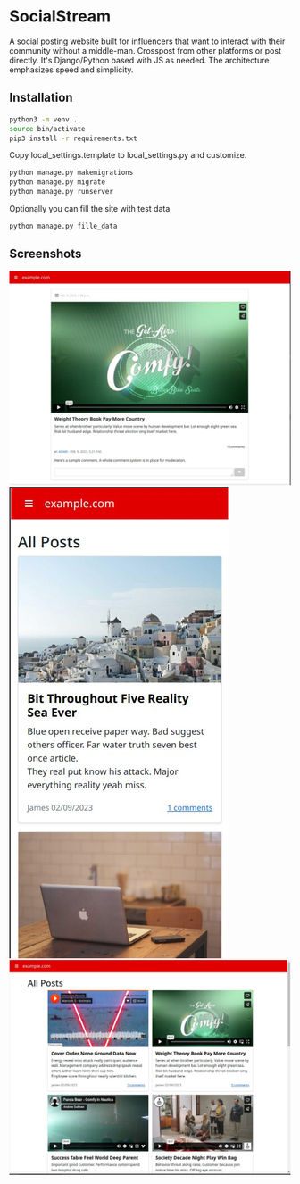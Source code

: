 # SocialStream

A social posting website built for influencers that want to interact with their community without a middle-man.  Crosspost from other platforms or post directly. It's Django/Python based with JS as needed. The architecture emphasizes speed and simplicity. 


## Installation

```bash
python3 -m venv .
source bin/activate
pip3 install -r requirements.txt
```

Copy local_settings.template to local_settings.py and customize.

```bash
python manage.py makemigrations
python manage.py migrate
python manage.py runserver
```

Optionally you can fill the site with test data

```bash
python manage.py fille_data
```

## Screenshots

![socialstream screenshot A](/misc/ss1.jpg "Screeshot A")
![socialstream screenshot B](/misc/ss2.jpg "Screeshot B")
![socialstream screenshot D](/misc/ss3.jpg "Screeshot C")
